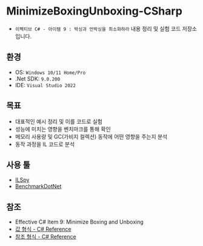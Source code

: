 # MinimizeBoxingUnboxing-CSharp
- `이펙티브 C# - 아이템 9 : 박싱과 언박싱을 최소화하라` 내용 정리 및 실험 코드 저장소입니다.

## 환경
- OS: `Windows 10/11 Home/Pro`
- .Net SDK: `9.0.200`
- IDE: `Visual Studio 2022`

## 목표
- 대표적인 예시 정리 및 이를 코드로 실험
- 성능에 미치는 영향을 벤치마크를 통해 확인
- 메모리 사용량 및 GC(가비지 컬렉션) 동작에 어떤 영향을 주는지 분석
- 동작 과정을 IL 코드로 분석

## 사용 툴
- [ILSpy](https://github.com/icsharpcode/ILSpy)
- [BenchmarkDotNet](https://github.com/dotnet/BenchmarkDotNet)

## 참조
- Effective C# Item 9: Minimize Boxing and Unboxing
- [값 형식 - C# Reference](https://learn.microsoft.com/ko-kr/dotnet/csharp/language-reference/builtin-types/value-types)
- [참조 형식 - C# Reference](https://learn.microsoft.com/ko-kr/dotnet/csharp/language-reference/keywords/reference-types)

